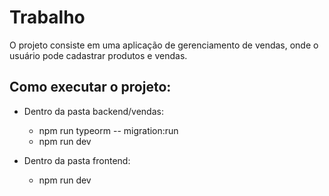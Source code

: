 # Trabalho

O projeto consiste em uma aplicação de gerenciamento de vendas, onde o usuário pode cadastrar produtos e vendas.


## Como executar o projeto:
- Dentro da pasta backend/vendas:
  - npm run typeorm -- migration:run
  - npm run dev

- Dentro da pasta frontend:
  - npm run dev

